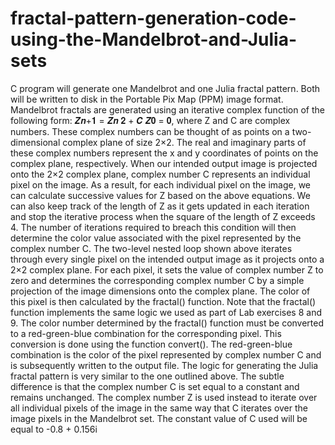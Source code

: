 # fractal-pattern-generation-code-using-the-Mandelbrot-and-Julia-sets
 C program will generate one Mandelbrot and one Julia fractal pattern. Both will be 
written to disk in the Portable Pix Map (PPM) image format. Mandelbrot fractals are 
generated using an iterative complex function of the following form:
𝒁𝒏+𝟏 = 𝒁𝒏
𝟐 + 𝑪
𝒁𝟎 = 𝟎,
where Z and C are complex numbers. These complex numbers can be thought of as 
points on a two-dimensional complex plane of size 2×2. The real and imaginary parts of 
these complex numbers represent the x and y coordinates of points on the complex 
plane, respectively.
When our intended output image is projected onto the 2×2 complex plane, complex 
number C represents an individual pixel on the image. As a result, for each individual 
pixel on the image, we can calculate successive values for Z based on the above
equations. We can also keep track of the length of Z as it gets updated in each iteration 
and stop the iterative process when the square of the length of Z exceeds 4. The 
number of iterations required to breach this condition will then determine the color value 
associated with the pixel represented by the complex number C. 
The two-level nested loop shown above iterates through every single pixel on the 
intended output image as it projects onto a 2×2 complex plane. For each pixel, it sets 
the value of complex number Z to zero and determines the corresponding complex 
number C by a simple projection of the image dimensions onto the complex plane. The 
color of this pixel is then calculated by the fractal() function. Note that the fractal()
function implements the same logic we used as part of Lab exercises 8 and 9. The color 
number determined by the fractal() function must be converted to a red-green-blue 
combination for the corresponding pixel. This conversion is done using the function
convert(). The red-green-blue combination is the color of the pixel represented by 
complex number C and is subsequently written to the output file.
The logic for generating the Julia fractal pattern is very similar to the one outlined 
above. The subtle difference is that the complex number C is set equal to a constant 
and remains unchanged. The complex number Z is used instead to iterate over all 
individual pixels of the image in the same way that C iterates over the image pixels in 
the Mandelbrot set. The constant value of C used will be equal to -0.8 + 0.156i

